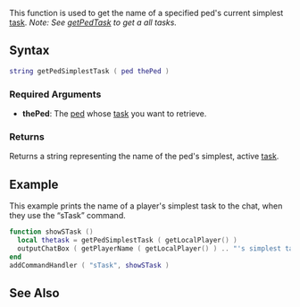 This function is used to get the name of a specified ped's current simplest [task](/task.md "wikilink").
*Note: See [getPedTask](/getPedTask.md "wikilink") to get a all tasks.*

Syntax
------

``` lua
string getPedSimplestTask ( ped thePed )
```

### Required Arguments

-   **thePed**: The [ped](/ped.md "wikilink") whose [task](/task.md "wikilink") you want to retrieve.

### Returns

Returns a string representing the name of the ped's simplest, active [task](/task.md "wikilink").

Example
-------

This example prints the name of a player's simplest task to the chat, when they use the “sTask” command.

``` lua
function showSTask ()
  local thetask = getPedSimplestTask ( getLocalPlayer() )
  outputChatBox ( getPlayerName ( getLocalPlayer() ) .. "'s simplest task is: " .. thetask )
end
addCommandHandler ( "sTask", showSTask )
```

See Also
--------

